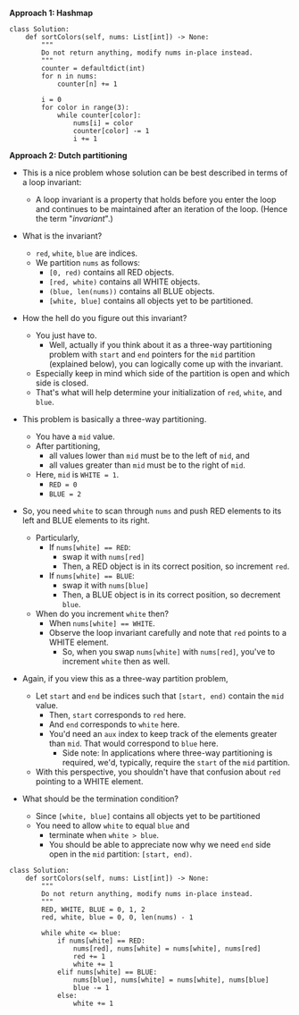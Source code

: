 **Approach 1: Hashmap**
```
class Solution:
    def sortColors(self, nums: List[int]) -> None:
        """
        Do not return anything, modify nums in-place instead.
        """
        counter = defaultdict(int)
        for n in nums:
            counter[n] += 1

        i = 0
        for color in range(3):
            while counter[color]:
                nums[i] = color
                counter[color] -= 1
                i += 1
```

**Approach 2: Dutch partitioning**
* This is a nice problem whose solution can be best described in terms of a loop invariant:
	* A loop invariant is a property that holds before you enter the loop and continues to be maintained after an iteration of the loop. (Hence the term "*invariant*".)
* What is the invariant?
	* `red`, `white`, `blue` are indices.
	* We partition `nums` as follows:
		* `[0, red)` contains all RED objects.
		* `[red, white)` contains all WHITE objects.
		* `(blue, len(nums))` contains all BLUE objects.
		* `[white, blue]` contains all objects yet to be partitioned.
* How the hell do you figure out this invariant?
	* You just have to.
		* Well, actually if you think about it as a three-way partitioning problem with `start` and `end` pointers for the `mid` partition (explained below), you can logically come up with the invariant.
	* Especially keep in mind which side of the partition is open and which side is closed.
	* That's what will help determine your initialization of `red`, `white`, and `blue`.

* This problem is basically a three-way partitioning.
	* You have a `mid` value.
	* After partitioning,
		* all values lower than `mid` must be to the left of `mid`, and
		* all values greater than `mid` must be to the right of `mid`.
	* Here, `mid` is `WHITE = 1`.
		* `RED = 0`
		* `BLUE = 2`

* So, you need `white` to scan through `nums` and push RED elements to its left and BLUE elements to its right.
	* Particularly,
		* If `nums[white] == RED`:
			* swap it with `nums[red]`
			* Then, a RED object is in its correct position, so increment `red`.
		* If `nums[white] == BLUE`:
			* swap it with `nums[blue]`
			* Then, a BLUE object is in its correct position, so decrement `blue`.
	* When do you increment `white` then?
		* When `nums[white] == WHITE`.
		* Observe the loop invariant carefully and note that `red` points to a WHITE element.
			* So, when you swap `nums[white]` with `nums[red]`, you've to increment `white` then as well.

* Again, if you view this as a three-way partition problem,
	* Let `start` and `end` be indices such that `[start, end)` contain the `mid` value.
		* Then, `start` corresponds to `red` here.
		* And `end` corresponds to `white` here.
		* You'd need an `aux` index to keep track of the elements greater than `mid`. That would correspond to `blue` here.
			* Side note: In applications where three-way partitioning is required, we'd, typically, require the `start` of the `mid` partition.
	* With this perspective, you shouldn't have that confusion about `red` pointing to a WHITE element.

* What should be the termination condition?
	* Since `[white, blue]` contains all objects yet to be partitioned
	* You need to allow `white` to equal `blue` and 
		* terminate when `white > blue`.
		* You should be able to appreciate now why we need `end` side open in the `mid` partition: `[start, end)`.
```
class Solution:
    def sortColors(self, nums: List[int]) -> None:
        """
        Do not return anything, modify nums in-place instead.
        """
        RED, WHITE, BLUE = 0, 1, 2
        red, white, blue = 0, 0, len(nums) - 1
        
        while white <= blue:            
            if nums[white] == RED:
                nums[red], nums[white] = nums[white], nums[red]
                red += 1
                white += 1
            elif nums[white] == BLUE:
                nums[blue], nums[white] = nums[white], nums[blue]
                blue -= 1
            else:
                white += 1
```
